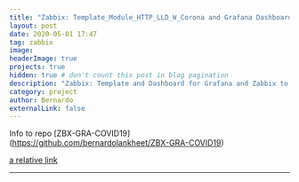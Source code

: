 ```yaml
---
title: "Zabbix: Template_Module_HTTP_LLD_W_Corona and Grafana Dashboard"
layout: post
date: 2020-05-01 17:47
tag: zabbix
image: 
headerImage: true
projects: true
hidden: true # don't count this post in blog pagination
description: "Zabbix: Template and Dashboard for Grafana and Zabbix to monitoring COVID19 "
category: project
author: Bernardo
externalLink: false
---
```

Info to repo
[ZBX-GRA-COVID19] (https://github.com/bernardolankheet/ZBX-GRA-COVID19)

[a relative link](https://github.com/bernardolankheet/ZBX-GRA-COVID19/blob/master/README.md)


---